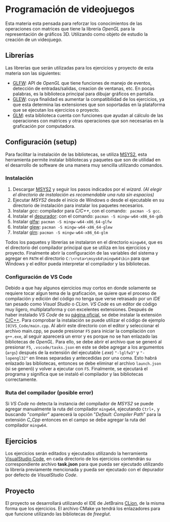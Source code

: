 # Programación de videojuegos

Esta materia esta pensada para reforzar los conocimientos de las operaciones con matrices que tiene la librería *OpenGL* para la representación de gráficos 3D. Utilizando como objeto de estudio la creación de un videojuego.

## Librerías

Las librerías que serán utilizadas para los ejercicios y proyecto de esta materia son las siguientes:
* [GLFW](https://www.glfw.org/): API de *OpenGL* que tiene funciones de manejo de eventos, detección de entradas/salidas, creacion de ventanas, etc. En pocas palabras, es la biblioteca principal para dibujar gráficos en pantalla.
* [GLEW](http://glew.sourceforge.net/index.html): cuya finalidad es aumentar la compatibilidad de los ejercicios, ya que esta determina las extensiones que son soportadas en la plataforma que se ejecutan los ejercicios o proyecto.
* [GLM](https://glm.g-truc.net/0.9.9/index.html): esta biblioteca cuenta con funciones que ayudan al cálculo de las operaciones con matrices y otras operaciones que son necesarias en la graficación por computadora.

## Configuración (setup)

Para facilitar la instalación de las bibliotecas, se utiliza [MSYS2](https://www.msys2.org/), esta herramienta permite instalar bibliotecas y paquetes que son de utilidad en el desarrollo de software de una manera muy sencilla utilizando comandos.

### Instalación
1. Descargar [MSYS2](https://www.msys2.org/) y seguir los pasos indicados por el *wizard*.
*(Al elegir el directorio de instalación es recomendable una ruta sin espacios)*
2. Ejecutar *MSYS2* desde el inicio de Windows o desde el ejecutable en su directorio de instalación para instalar los paquetes necesarios.
3. Instalar *gcc*: compilador para *C/C++*, con el comando:
` pacman -S gcc`.
4. Instalar el [depurador](https://packages.msys2.org/package/mingw-w64-x86_64-gdb): con el comando: 
`pacman -S mingw-w64-x86_64-gdb`
5. Instalar [glfw](https://packages.msys2.org/package/mingw-w64-x86_64-glfw?repo=mingw64):
`pacman -S mingw-w64-x86_64-glfw`
6. Instalar [glew](https://packages.msys2.org/package/mingw-w64-x86_64-glew?repo=mingw64):
`pacman -S mingw-w64-x86_64-glew`
7. Instalar [glm](https://packages.msys2.org/package/mingw-w64-x86_64-glm):
`pacman -S mingw-w64-x86_64-glm`

Todos los paquetes y librerías se instalaron en el directorio `mingw64`, que es el directorio del compilador principal que se utiliza en los ejercicios y proyecto.
Finalmente abrir la configuración de las variables del sistema y agregar en `PATH` el directorio `C:\<ruta>\msys64\mingw64\bin` para que Windows y el editor pueda interpretar el compilador y las bibliotecas.

### Configuración de VS Code

Debido a que hay algunos ejercicios muy cortos en donde solamente se requiere tocar algun tema de la graficación, se quiere que el proceso de compilación y edición del código no tenga que verse retrasado por un *IDE* tan pesado como *Visual Studio* o *CLion*. *VS Code* es un editor de código muy ligero, multiplataforma y con excelentes extensiones.
Después de haber instalado *VS Code* de su [página oficial](https://code.visualstudio.com/), se debe instalar la extensión [C/C++](https://marketplace.visualstudio.com/items?itemName=ms-vscode.cpptools).
Para comprobar la instalación se puede utilizar el código de ejemplo `[0]VS_Code/main.cpp`. Al abrir este directorio con el editor y seleccionar el archivo main.cpp, se puede presionar `F5` para iniciar la compilación con `g++.exe`, al seguir aparecerá un error y es porque no se han enlazado las bibliotecas de *OpenGL*. Para ello, se debe abrir el archivo que se generó al presionar `F5`, `.vscode/tasks.json` en este se debe agregar a los argumentos (`args`) después de la extensión del ejecutable (*.exe*) `"-lglfw3"` y `"-lopengl32"` en líneas separadas y antecedidas por una coma. Esto habrá enlazado las bibliotecas, entonces se debe eliminar el archivo `launch.json` (si se generó) y volver a ejecutar con `F5`. Finalmente, se ejecutará el programa y significa que se instaló el compilador y las bibliotecas correctamente.

### Ruta del compilador (posible error)

Si *VS Code* no detecta la instancia del compilador de *MSYS2* se puede agregar manualmente la ruta del compilador `mingw64`, ejecutando `Ctrl+,` y buscando "*compiler*" aparecerá la opción "*Default: Compiler Path*" para la extensión *C_Cpp* entonces en el campo se debe agregar la ruta del compilador `mingw64`.

## Ejercicios

Los ejercicios serán editados y ejecutados utilizando la herramienta [VisualStudio Code](https://code.visualstudio.com/Download), en cada directorio de los ejercicios contendrán su correspondiente archivo **task.json** para que pueda ser ejecutado utilizando la librería previamente mencionada y pueda ser ejecutado con el depurador por defecto de *VisualStudio Code*. 

## Proyecto

El proyecto se desarrollará utilizando el IDE de JetBrains [CLion](https://www.jetbrains.com/clion/), de la misma forma que los ejercicios. El archivo CMake ya tendrá los enlazadores para que funcione utilizando las bibliotecas de *freeglut*.